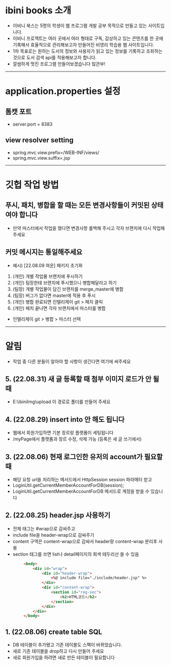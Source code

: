 # ibini books 소개

- 이비니 북스는 5명의 학생이 웹 프로그램 개발 공부 목적으로 만들고 있는 사이트입니다.
- 이비니 프로젝트는 여러 곳에서 여러 형태로 구독, 감상하고 있는 콘텐츠를 한 곳에 기록해서 효율적으로 관리해보고자 만들어진 비영리 학습용 웹 사이트입니다.
- 1차 목표로는 원하는 도서의 정보와 사용자가 읽고 있는 정보를 기록하고 조회하는 것으로 도서 검색 api를 적용해보고자 합니다.
- 깔쌈하게 멋진 프로그램 만들어보겠습니다 많관부!

--------------------------------------------------------------------------------------------------

# application.properties 설정

## 톰캣 포트

- server.port = 8383

## view resolver setting

- spring.mvc.view.prefix=/WEB-INF/views/
- spring.mvc.view.suffix=.jsp

------------------------------------------------------------

# 깃헙 작업 방법

## 푸시, 패치, 병합을 할 때는 모든 변경사항들이 커밋된 상태여야 합니다

- 만약 마스터에서 작업을 했다면 변경사항 롤백해 주시고 각자 브랜치에 다시 작업해 주세요

## 커밋 메시지는 통일해주세요

- 예시) [22.08.09 여운] 패키지 초기화

1. (개인) 개별 작업물 브랜치에 푸시하기
2. (개인) 팀장한테 브랜치에 푸시했으니 병합해달라고 하기
3. (팀장) 개별 작업물이 담긴 브랜치를 merge_master에 병합
4. (팀장) 버그가 없다면 master에 적용 후 푸시
5. (개인) 병합 완료되면 인텔리제이 git > 페치 클릭
6. (개인) 페치 끝나면 각자 브랜치에서 마스터를 병합

- 인텔리제이 git > 병합 > 마스터 선택

------------------------------------------------------------

# 알림
- 작업 중 다른 분들이 알아야 할 사항이 생긴다면 여기에 써주세요

## 5. (22.08.31) 새 글 등록할 때 첨부 이미지 로드가 안 될 때
- E:\ibiniImg\upload 이 경로로 폴더를 만들어 주세요

## 4. (22.08.29) insert into 안 해도 됩니다
- 웹에서 회원가입하면 기본 장르랑 플랫폼이 세팅됩니다
- /myPage에서 플랫폼과 장르 수정, 삭제 가능 (등록은 새 글 쓰기에서)

## 3.  (22.08.06)  현재 로그인한 유저의 account가 필요할 때
- 해당 요청 url을 처리하는 메서드에서 HttpSession session 파라메터 받고
- LoginUtil.getCurrentMemberAccountForDB(session); 
- LoginUtil.getCurrentMemberAccountForDB 메서드로 계정을 받을 수 있습니다 

## 2. (22.08.25) header.jsp 사용하기
- 전체 태그는 #wrap으로 감싸주고
- include file을 header-wrap으로 감싸주기
- content 구역은 content-wrap으로 감싸서 header랑 content-wrap 분리후 사용
- section 태그를 쓰면 list나 detail페이지의 회색 테두리선 쓸 수 있음
```html
        <body>
            <div id="wrap">
                <div id="header-wrap">
                    <%@ include file="./include/header.jsp" %>
                </div>
                <div id="content-wrap">
                    <section id="reg-sec">
                        <h2>HTML코드</h2>
                    </section>
                </div>
            </div>
        </body>
```

## 1. (22.08.06) create table SQL
- DB 테이블이 추가됐고 기존 테이블도 스펙이 바뀌었습니다.
- 새로 기존 테이블을 drop하고 다시 만들어 주세요
- 새로 회원가입을 하려면 새로 만든 테이블이 필요합니다
